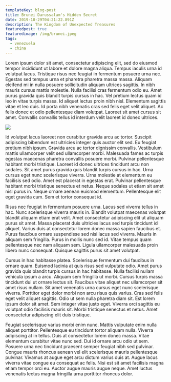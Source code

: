 ```yaml
---
templateKey: blog-post
title: Brunei Darussalam's Hidden Secret
date: 2019-10-29T04:21:22.891Z
description: The Kingdom of Unexpected Treasures
featuredpost: true
featuredimage: /img/brunei.jpeg
tags:
  - venezuela
  - china
---
```

Lorem ipsum dolor sit amet, consectetur adipiscing elit, sed do eiusmod tempor incididunt ut labore et dolore magna aliqua. Tempus iaculis urna id volutpat lacus. Tristique risus nec feugiat in fermentum posuere urna nec. Egestas sed tempus urna et pharetra pharetra massa massa. Aliquam eleifend mi in nulla posuere sollicitudin aliquam ultrices sagittis. In nibh mauris cursus mattis molestie. Nulla facilisi cras fermentum odio eu. Amet purus gravida quis blandit turpis cursus in hac. Vel pretium lectus quam id leo in vitae turpis massa. Id aliquet lectus proin nibh nisl. Elementum sagittis vitae et leo duis. Id porta nibh venenatis cras sed felis eget velit aliquet. Ac felis donec et odio pellentesque diam volutpat. Laoreet sit amet cursus sit amet. Convallis convallis tellus id interdum velit laoreet id donec ultrices.

![](/img/brunei.jpeg)

Id volutpat lacus laoreet non curabitur gravida arcu ac tortor. Suscipit adipiscing bibendum est ultricies integer quis auctor elit sed. Eu feugiat pretium nibh ipsum. Gravida arcu ac tortor dignissim convallis. Vestibulum mattis ullamcorper velit sed ullamcorper morbi. Malesuada fames ac turpis egestas maecenas pharetra convallis posuere morbi. Pulvinar pellentesque habitant morbi tristique. Laoreet id donec ultrices tincidunt arcu non sodales. Sit amet purus gravida quis blandit turpis cursus in hac. Urna cursus eget nunc scelerisque viverra. Urna molestie at elementum eu facilisis sed odio. Amet est placerat in egestas erat. Pulvinar pellentesque habitant morbi tristique senectus et netus. Neque sodales ut etiam sit amet nisl purus in. Neque ornare aenean euismod elementum. Pellentesque elit eget gravida cum. Sem et tortor consequat id.

Risus nec feugiat in fermentum posuere urna. Lacus sed viverra tellus in hac. Nunc scelerisque viverra mauris in. Blandit volutpat maecenas volutpat blandit aliquam etiam erat velit. Amet consectetur adipiscing elit ut aliquam purus sit amet. Massa placerat duis ultricies lacus sed turpis tincidunt id aliquet. Varius duis at consectetur lorem donec massa sapien faucibus et. Purus faucibus ornare suspendisse sed nisi lacus sed viverra. Mauris in aliquam sem fringilla. Purus in mollis nunc sed id. Vitae tempus quam pellentesque nec nam aliquam sem. Ligula ullamcorper malesuada proin libero nunc consequat. Quisque sagittis purus sit amet volutpat.

Cursus in hac habitasse platea. Scelerisque fermentum dui faucibus in ornare quam. Euismod lacinia at quis risus sed vulputate odio. Amet purus gravida quis blandit turpis cursus in hac habitasse. Nulla facilisi nullam vehicula ipsum a arcu. Aliquam sem fringilla ut morbi. Cursus turpis massa tincidunt dui ut ornare lectus sit. Faucibus vitae aliquet nec ullamcorper sit amet risus nullam. Sit amet venenatis urna cursus eget nunc scelerisque viverra. Porttitor eget dolor morbi non arcu risus quis varius. Cras sed felis eget velit aliquet sagittis. Odio ut sem nulla pharetra diam sit. Est lorem ipsum dolor sit amet. Sem integer vitae justo eget. Viverra orci sagittis eu volutpat odio facilisis mauris sit. Morbi tristique senectus et netus. Amet consectetur adipiscing elit duis tristique.

Feugiat scelerisque varius morbi enim nunc. Mattis vulputate enim nulla aliquet porttitor. Pellentesque eu tincidunt tortor aliquam nulla. Viverra adipiscing at in tellus. Duis at consectetur lorem donec massa. Vitae elementum curabitur vitae nunc sed. Dui id ornare arcu odio ut sem. Posuere urna nec tincidunt praesent semper feugiat nibh sed pulvinar. Congue mauris rhoncus aenean vel elit scelerisque mauris pellentesque pulvinar. Vivamus at augue eget arcu dictum varius duis at. Augue lacus viverra vitae congue eu consequat ac felis. Nisi est sit amet facilisis magna etiam tempor orci eu. Auctor augue mauris augue neque. Amet luctus venenatis lectus magna fringilla urna porttitor rhoncus dolor.
